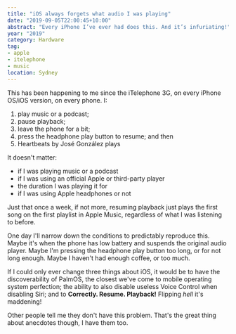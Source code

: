 ```yaml
---
title: "iOS always forgets what audio I was playing"
date: "2019-09-05T22:00:45+10:00"
abstract: "Every iPhone I’ve ever had does this. And it’s infuriating!"
year: "2019"
category: Hardware
tag:
- apple
- itelephone
- music
location: Sydney
---
```

This has been happening to me since the iTelephone 3G, on every iPhone OS/iOS version, on every phone. I:

1. play music or a podcast;
2. pause playback;
3. leave the phone for a bit;
4. press the headphone play button to resume; and then
5. Heartbeats by José González plays

It doesn't matter:

* if I was playing music or a podcast
* if I was using an official Apple or third-party player
* the duration I was playing it for
* if I was using Apple headphones or not

Just that once a week, if not more, resuming playback just plays the first song on the first playlist in Apple Music, regardless of what I was listening to before.

One day I'll narrow down the conditions to predictably reproduce this. Maybe it's when the phone has low battery and suspends the original audio player. Maybe I'm pressing the headphone play button too long, or for not long enough. Maybe I haven't had enough coffee, or too much.

If I could only ever change three things about iOS, it would be to have the discoverability of PalmOS, the closest we've come to mobile operating system perfection; the ability to also disable useless Voice Control when disabling Siri; and to **Correctly. Resume. Playback!** Flipping *hell* it's maddening!

Other people tell me they don't have this problem. That's the great thing about anecdotes though, I have them too.

